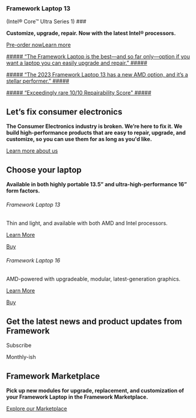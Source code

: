 ### Framework Laptop 13
(Intel® Core™ Ultra Series 1) ###

**Customize, upgrade, repair. Now with the latest Intel® processors.**

[Pre-order now](/de/en/products/laptop13-diy-intel-ultra-1/configuration/new)[Learn more](/de/en/products/laptop13-diy-intel-ultra-1)

[##### “The Framework Laptop is the best—and so far only—option if you want a laptop you can easily upgrade and repair.” #####](https://www.nytimes.com/wirecutter/reviews/best-laptops/#the-most-repairable-laptop)

[##### “The 2023 Framework Laptop 13 has a new AMD option, and it’s a stellar performer.” #####](https://www.theverge.com/23911664/framework-laptop-13-2023-amd-review)

[##### “Exceedingly rare 10/10 Repairability Score" #####](https://www.youtube.com/watch?v=AV2umY3R0vw)

Let’s fix consumer electronics
----------

**The Consumer Electronics industry is broken. We’re here to fix it. We build high-performance products that are easy to repair, upgrade, and customize, so you can use them for as long as you'd like.**

[Learn more about us](/about)

Choose your laptop
----------

**Available in both highly portable 13.5” and ultra-high-performance 16” form factors.**

[](/products/laptop13-diy-intel-ultra-1/configuration/new)

###### Framework Laptop 13 ######

Thin and light, and available with both AMD and Intel processors.

[Learn More](/products/laptop13-diy-intel-ultra-1)

[Buy](/products/laptop13-diy-intel-ultra-1/configuration/new)

[](/products/laptop16-diy-amd-7040/configuration/new)

###### Framework Laptop 16 ######

AMD-powered with upgradeable, modular, latest-generation graphics.

[Learn More](/products/laptop16-diy-amd-7040)

[Buy](/products/laptop16-diy-amd-7040/configuration/new)

Get the latest news and product updates from Framework
----------

Subscribe

Monthly-ish

Framework Marketplace
----------

**Pick up new modules for upgrade, replacement, and customization of your Framework Laptop in the Framework Marketplace.**

[Explore our Marketplace](/de/en/marketplace)

